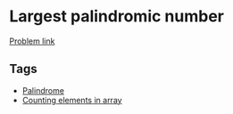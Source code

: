 # Largest palindromic number

[Problem link](https://leetcode.com/problems/largest-palindromic-number)

## Tags

* [Palindrome](/README.md#Palindrome)
* [Counting elements in array](/README.md#Counting_elements_in_array)

